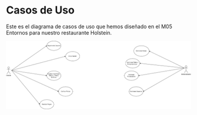 # Casos de Uso
Este es el diagrama de casos de uso que hemos diseñado en el M05 Entornos para nuestro restaurante Holstein.

![Casos de uso](images/casodeuso.png)
